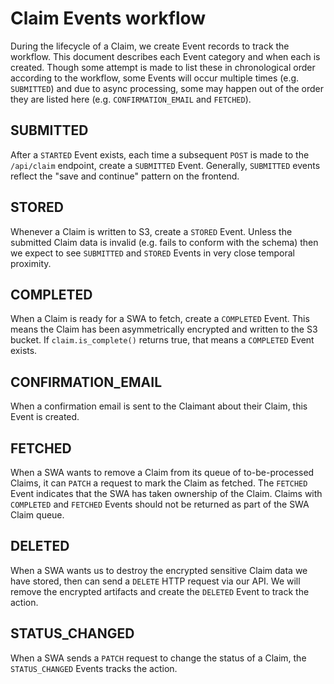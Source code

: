 # Claim Events workflow

During the lifecycle of a Claim, we create Event records to track the workflow. This document describes each Event category
and when each is created. Though some attempt is made to list these in chronological order according to the workflow,
some Events will occur multiple times (e.g. `SUBMITTED`) and due to async processing, some may happen out of the order they
are listed here (e.g. `CONFIRMATION_EMAIL` and `FETCHED`).

## SUBMITTED

After a `STARTED` Event exists, each time a subsequent `POST` is made to the `/api/claim` endpoint, create a `SUBMITTED` Event.
Generally, `SUBMITTED` events reflect the "save and continue" pattern on the frontend.

## STORED

Whenever a Claim is written to S3, create a `STORED` Event. Unless the submitted Claim data is invalid (e.g. fails to conform
with the schema) then we expect to see `SUBMITTED` and `STORED` Events in very close temporal proximity.

## COMPLETED

When a Claim is ready for a SWA to fetch, create a `COMPLETED` Event. This means the Claim has been asymmetrically encrypted
and written to the S3 bucket. If `claim.is_complete()` returns true, that means a `COMPLETED` Event exists.

## CONFIRMATION_EMAIL

When a confirmation email is sent to the Claimant about their Claim, this Event is created.

## FETCHED

When a SWA wants to remove a Claim from its queue of to-be-processed Claims, it can `PATCH` a request to mark the Claim as fetched.
The `FETCHED` Event indicates that the SWA has taken ownership of the Claim. Claims with `COMPLETED` and `FETCHED` Events should
not be returned as part of the SWA Claim queue.

## DELETED

When a SWA wants us to destroy the encrypted sensitive Claim data we have stored, then can send a `DELETE` HTTP request via our API.
We will remove the encrypted artifacts and create the `DELETED` Event to track the action.

## STATUS_CHANGED

When a SWA sends a `PATCH` request to change the status of a Claim, the `STATUS_CHANGED` Events tracks the action.
